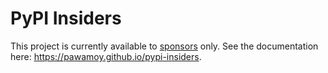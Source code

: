 # PyPI Insiders

This project is currently available to [sponsors](https://github.com/sponsors/pawamoy) only.
See the documentation here: https://pawamoy.github.io/pypi-insiders.
